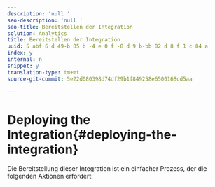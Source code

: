 ```yaml
---
description: 'null '
seo-description: 'null '
seo-title: Bereitstellen der Integration
solution: Analytics
title: Bereitstellen der Integration
uuid: 5 abf 6 d 49-b 05 b -4 e 0 f -8 d 9 b-bb 02 d 8 f 1 c 84 a
index: y
internal: n
snippet: y
translation-type: tm+mt
source-git-commit: 5e22d080398d74df29b1f849258e6500168cd5aa

---
```



# Deploying the Integration{#deploying-the-integration}

Die Bereitstellung dieser Integration ist ein einfacher Prozess, der die folgenden Aktionen erfordert:
